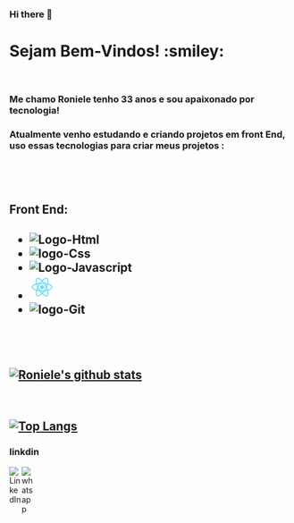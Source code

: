 ### Hi there 👋

<h1>Sejam Bem-Vindos! :smiley:</h1>
<br>
  
  <h3>Me chamo Roniele tenho 33 anos e sou apaixonado por tecnologia!<h3>
  
  <h3>Atualmente venho estudando e criando projetos em front End, uso essas tecnologias para criar meus projetos :<h3>
  <br>
  <br>
  
  <h2>Front End:<h2/>
  
   - <img src="https://img.shields.io/badge/HTML5-E34F26?style=for-the-badge&logo=html5&logoColor=white" alt="Logo-Html"/>
  
   - <img src="https://img.shields.io/badge/CSS3-1572B6?style=for-the-badge&logo=css3&logoColor=white" alt="logo-Css"/>
  
   - <img src="https://img.shields.io/badge/JavaScript-F7DF1E?style=for-the-badge&logo=javascript&logoColor=black" alt="Logo-Javascript"/>
  
   - <img src="https://raw.githubusercontent.com/github/explore/80688e429a7d4ef2fca1e82350fe8e3517d3494d/topics/react/react.png" alt="Logo-react" width="45px" /> 
  
   - <img src="https://img.shields.io/badge/GIT-E44C30?style=for-the-badge&logo=git&logoColor=white" alt="logo-Git" />
<br>
<br>

    
[![Roniele's github stats](https://github-readme-stats.vercel.app/api?username=ronireis&show_icons=true&theme=buefy)](https://github.com/ronireis/github-readme-stats)


<br />

[![Top Langs](https://github-readme-stats.vercel.app/api/top-langs/?username=ronireis&layout=compact&show_icons=true&theme=buefy)](https://github.com/ronireis/github-readme-stats)
    
 ### linkdin <br>
<a href="https://www.linkedin.com/in/roniele-reis-95b3a7186/">
<img align="left" alt="LinkedIn" width="22px" src="https://cdn.jsdelivr.net/npm/simple-icons@v3/icons/linkedin.svg" />
</a>

    
<img align="left" alt="whatsapp" width="22px" src="https://cdn-icons-png.flaticon.com/512/152/152740.png" />

